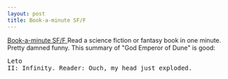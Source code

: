 ```yaml
---
layout: post
title: Book-a-minute SF/F 
---
```



<a href="http://rinkworks.com/bookaminute/sff.shtml">Book-a-minute SF/F </a>Read a science fiction or fantasy book in one minute. Pretty damned funny. This summary of "God Emperor of Dune" is good:<pre>Leto II: Infinity. Reader: Ouch, my head just exploded. </pre>
